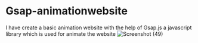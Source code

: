 # Gsap-animationwebsite
I have create a basic animation website with the help of Gsap.js a javascript library which is used for animate the website 
![Screenshot (49)](https://github.com/yash25512/Gsap-animationwebsite/assets/132571277/54b3650f-0177-4353-a551-30b223e84844)


